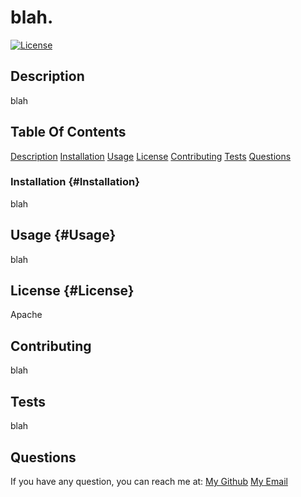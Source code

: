 # blah.

[![License](https://img.shields.io/badge/License-Apache_2.0-blue.svg)](https://opensource.org/licenses/Apache-2.0)

## Description
blah

## Table Of Contents
[Description](#description)
[Installation](#Installation)
[Usage](#Usage)
[License](#License)
[Contributing](#Contributing)
[Tests](#Tests)
[Questions](#Questions)

### Installation {#Installation}
blah

## Usage {#Usage}
blah

## License {#License}
Apache

## Contributing
blah

## Tests
blah

## Questions
If you have any question, you can reach me at:
[My Github](https://github.com/blah)
[My Email](mailto:blah)


